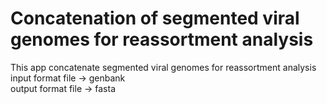# Concatenation of segmented viral genomes for reassortment analysis
This app concatenate segmented viral genomes for reassortment analysis  
input format file -> genbank  
output format file -> fasta  


